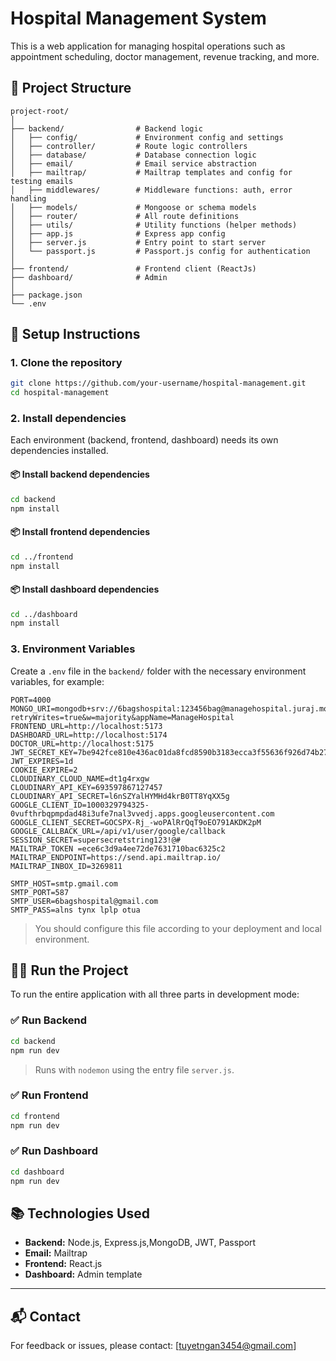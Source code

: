 
# Hospital Management System

This is a web application for managing hospital operations such as appointment scheduling, doctor management, revenue tracking, and more.

## 📁 Project Structure

```
project-root/
│
├── backend/                # Backend logic
│   ├── config/             # Environment config and settings
│   ├── controller/         # Route logic controllers
│   ├── database/           # Database connection logic
│   ├── email/              # Email service abstraction
│   ├── mailtrap/           # Mailtrap templates and config for testing emails
│   ├── middlewares/        # Middleware functions: auth, error handling
│   ├── models/             # Mongoose or schema models
│   ├── router/             # All route definitions
│   ├── utils/              # Utility functions (helper methods)
│   ├── app.js              # Express app config
│   ├── server.js           # Entry point to start server
│   └── passport.js         # Passport.js config for authentication
│
├── frontend/               # Frontend client (ReactJs) 
├── dashboard/              # Admin
│
├── package.json
└── .env
```

## 🚀 Setup Instructions

### 1. Clone the repository

```bash
git clone https://github.com/your-username/hospital-management.git
cd hospital-management
```

### 2. Install dependencies

Each environment (backend, frontend, dashboard) needs its own dependencies installed.

#### 📦 Install backend dependencies

```bash
cd backend
npm install
```

#### 📦 Install frontend dependencies

```bash
cd ../frontend
npm install
```

#### 📦 Install dashboard dependencies

```bash
cd ../dashboard
npm install
```

### 3. Environment Variables

Create a `.env` file in the `backend/` folder with the necessary environment variables, for example:

```env
PORT=4000
MONGO_URI=mongodb+srv://6bagshospital:123456bag@managehospital.juraj.mongodb.net/?retryWrites=true&w=majority&appName=ManageHospital
FRONTEND_URL=http://localhost:5173
DASHBOARD_URL=http://localhost:5174
DOCTOR_URL=http://localhost:5175
JWT_SECRET_KEY=7be942fce810e436ac01da8fcd8590b3183ecca3f55636f926d74b277837f2ae3c4b38f791e1292a8b280d45f66ce27a75bddc14b1e952f123013a50747fa499
JWT_EXPIRES=1d
COOKIE_EXPIRE=2
CLOUDINARY_CLOUD_NAME=dt1g4rxgw
CLOUDINARY_API_KEY=693597867127457
CLOUDINARY_API_SECRET=l6nSZYalHYMHd4krB0TT8YqXX5g
GOOGLE_CLIENT_ID=1000329794325-0vufthrbqpmpdad48i3ufe7nal3vvedj.apps.googleusercontent.com
GOOGLE_CLIENT_SECRET=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
GOOGLE_CALLBACK_URL=/api/v1/user/google/callback
SESSION_SECRET=supersecretstring123!@#
MAILTRAP_TOKEN =ece6c3d9a4ee72de7631710bac6325c2
MAILTRAP_ENDPOINT=https://send.api.mailtrap.io/
MAILTRAP_INBOX_ID=3269811

SMTP_HOST=smtp.gmail.com
SMTP_PORT=587
SMTP_USER=6bagshospital@gmail.com
SMTP_PASS=alns tynx lplp otua
```

> You should configure this file according to your deployment and local environment.

## 🏃‍♂️ Run the Project

To run the entire application with all three parts in development mode:

### ✅ Run Backend

```bash
cd backend
npm run dev
```

> Runs with `nodemon` using the entry file `server.js`.

### ✅ Run Frontend

```bash
cd frontend
npm run dev
```

### ✅ Run Dashboard

```bash
cd dashboard
npm run dev
```


## 📚 Technologies Used

- **Backend:** Node.js, Express.js,MongoDB, JWT, Passport
- **Email:** Mailtrap
- **Frontend:** React.js
- **Dashboard:** Admin template

---

## 📬 Contact

For feedback or issues, please contact: [tuyetngan3454@gmail.com]
